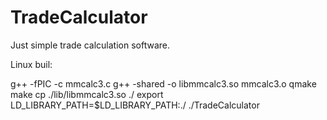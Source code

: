 # TradeCalculator
Just simple trade calculation software.


Linux buil:

g++ -fPIC -c mmcalc3.c
g++ -shared -o libmmcalc3.so mmcalc3.o
qmake
make
cp ./lib/libmmcalc3.so ./
export LD_LIBRARY_PATH=$LD_LIBRARY_PATH:./
./TradeCalculator
